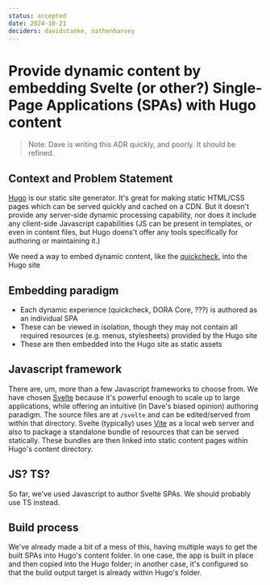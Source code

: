 ```yaml
---
status: accepted
date: 2024-10-21
deciders: davidstanke, nathenharvey
---
```

# Provide dynamic content by embedding Svelte (or other?) Single-Page Applications (SPAs) with Hugo content

> Note: Dave is writing this ADR quickly, and poorly. It should be refined.

## Context and Problem Statement
[Hugo](004-use-hugo-for-site-generation.md) is our static site generator. It's great for making static HTML/CSS pages which can be served quickly and cached on a CDN. But it doesn't provide any server-side dynamic processing capability, nor does it include any client-side Javascript capabilities (JS can be present in templates, or even in content files, but Hugo doens't offer any tools specifically for authoring or maintaining it.)

We need a way to embed dynamic content, like the [quickcheck](https://dora.dev/quickcheck), into the Hugo site

## Embedding paradigm
* Each dynamic experience (quickcheck, DORA Core, ???) is authored as an individual SPA
* These can be viewed in isolation, though they may not contain all required resources (e.g. menus, stylesheets) provided by the Hugo site
* These are then embedded into the Hugo site as static assets

## Javascript framework
There are, um, more than a few Javascript frameworks to choose from. We have chosen [Svelte](https://svelte.dev) because it's powerful enough to scale up to large applications, while offering an intuitive (in Dave's biased opinion) authoring paradigm. The source files are at `/svelte` and can be edited/served from within that directory. Svelte (typically) uses [Vite](https://vite.dev) as a local web server and also to package a standalone bundle of resources that can be served statically. These bundles are then linked into static content pages within Hugo's content directory.

## JS? TS?
So far, we've used Javascript to author Svelte SPAs. We should probably use TS instead.

## Build process
We've already made a bit of a mess of this, having multiple ways to get the built SPAs into Hugo's content folder. In one case, the app is built in place and then copied into the Hugo folder; in another case, it's configured so that the build output target is already within Hugo's folder.